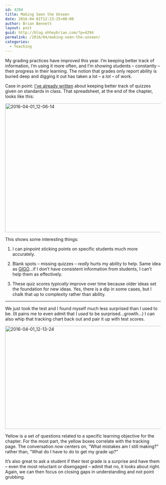 ```yaml
---
id: 4294
title: Making Seen the Unseen
date: 2016-04-01T12:23:25+00:00
author: Brian Bennett
layout: post
guid: http://blog.ohheybrian.com/?p=4294
permalink: /2016/04/making-seen-the-unseen/
categories:
  - Teaching
---
```

My grading practices have improved this year. I&#8217;m keeping better track of information, I&#8217;m using it more often, and I&#8217;m showing students &#8211; constantly &#8211; their progress in their learning. The notion that grades only report ability is buried deep and digging it out has taken a lot &#8211; a _lot_ &#8211; of work.

Case in point: [I&#8217;ve already written](http://blog.ohheybrian.com/2016/03/expanding-the-sbg-tracking-gradebook/) about keeping better track of quizzes given on standards in class. That spreadsheet, at the end of the chapter, looks like this:

<img src="http://blog.ohheybrian.com/wp-content/uploads/2016/04/2016-04-01_12-06-14.png" alt="2016-04-01_12-06-14" width="724" height="418" class="aligncenter size-full wp-image-4295" />

This shows some interesting things:

1. I can pinpoint sticking points on specific students much more accurately.

2. Blank spots &#8211; missing quizzes &#8211; _really_ hurts my ability to help. Same idea as [GIGO](https://en.wikipedia.org/wiki/Garbage_in,_garbage_out)&#8230;if I don&#8217;t have consistent information from students, I can&#8217;t help them as effectively.

3. These quiz scores _typically_ improve over time because older ideas set the foundation for new ideas. Yes, there is a dip in some cases, but I chalk that up to complexity rather than ability.

* * *

We just took the test and I found myself much less surprised than I used to be. (It pains me to even admit that I _used_ to be surprised&#8230;growth&#8230;) I can also whip that tracking chart back out and pair it up with test scores.

<img src="http://blog.ohheybrian.com/wp-content/uploads/2016/04/2016-04-01_12-13-24.png" alt="2016-04-01_12-13-24" width="982" height="334" class="aligncenter size-full wp-image-4296" />

Yellow is a set of questions related to a specific learning objective for the chapter. For the most part, the yellow boxes correlate with the tracking page. The conversation _now_ centers on, &#8220;What mistakes am I still making?&#8221; rather than, &#8220;What do I have to do to get my grade up?&#8221;

It&#8217;s also great to ask a student if their test grade is a surprise and have them &#8211; even the most reluctant or disengaged &#8211; admit that no, it looks about right. Again, we can then focus on closing gaps in understanding and not point grubbing.
